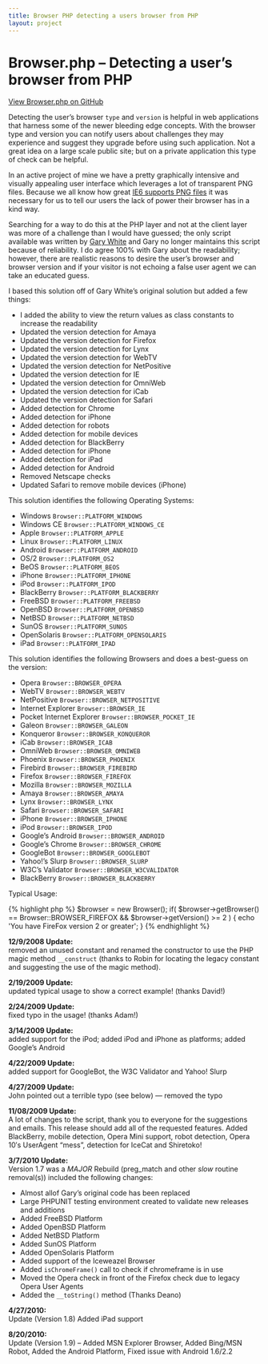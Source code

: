 ```yaml
---
title: Browser PHP detecting a users browser from PHP
layout: project
---
```


# Browser.php – Detecting a user’s browser from PHP

<a href="https://github.com/cbschuld/Browser.php" class="btn">View Browser.php on GitHub</a>

Detecting the user’s browser `type` and `version` is helpful in web applications that harness some of the newer bleeding edge concepts. With the browser type and version you can notify users about challenges they may experience and suggest they upgrade before using such application. Not a great idea on a large scale public site; but on a private application this type of check can be helpful.

In an active project of mine we have a pretty graphically intensive and visually appealing user interface which leverages a lot of transparent PNG files. Because we all know how great [IE6 supports PNG files](http://support.microsoft.com/kb/294714) it was necessary for us to tell our users the lack of power their browser has in a kind way.

Searching for a way to do this at the PHP layer and not at the client layer was more of a challenge than I would have guessed; the only script available was written by [Gary White](http://apptools.com/phptools/browser/) and Gary no longer maintains this script because of reliability. I do agree 100% with Gary about the readability; however, there are realistic reasons to desire the user’s browser and browser version and if your visitor is not echoing a false user agent we can take an educated guess.

I based this solution off of Gary White’s original solution but added a few things&#58;

*   I added the ability to view the return values as class constants to increase the readability
*   Updated the version detection for Amaya
*   Updated the version detection for Firefox
*   Updated the version detection for Lynx
*   Updated the version detection for WebTV
*   Updated the version detection for NetPositive
*   Updated the version detection for IE
*   Updated the version detection for OmniWeb
*   Updated the version detection for iCab
*   Updated the version detection for Safari
*   Added detection for Chrome
*   Added detection for iPhone
*   Added detection for robots
*   Added detection for mobile devices
*   Added detection for BlackBerry
*   Added detection for iPhone
*   Added detection for iPad
*   Added detection for Android
*   Removed Netscape checks
*   Updated Safari to remove mobile devices (iPhone)


This solution identifies the following Operating Systems&#58;

*   Windows `Browser::PLATFORM_WINDOWS`
*   Windows CE `Browser::PLATFORM_WINDOWS_CE`
*   Apple `Browser::PLATFORM_APPLE`
*   Linux `Browser::PLATFORM_LINUX`
*   Android `Browser::PLATFORM_ANDROID`
*   OS/2 `Browser::PLATFORM_OS2`
*   BeOS `Browser::PLATFORM_BEOS`
*   iPhone `Browser::PLATFORM_IPHONE`
*   iPod `Browser::PLATFORM_IPOD`
*   BlackBerry `Browser::PLATFORM_BLACKBERRY`
*   FreeBSD `Browser::PLATFORM_FREEBSD`
*   OpenBSD `Browser::PLATFORM_OPENBSD`
*   NetBSD `Browser::PLATFORM_NETBSD`
*   SunOS `Browser::PLATFORM_SUNOS`
*   OpenSolaris `Browser::PLATFORM_OPENSOLARIS`
*   iPad `Browser::PLATFORM_IPAD`

This solution identifies the following Browsers and does a best-guess on the version&#58;

*   Opera `Browser::BROWSER_OPERA`
*   WebTV `Browser::BROWSER_WEBTV`
*   NetPositive `Browser::BROWSER_NETPOSITIVE`
*   Internet Explorer `Browser::BROWSER_IE`
*   Pocket Internet Explorer `Browser::BROWSER_POCKET_IE`
*   Galeon `Browser::BROWSER_GALEON`
*   Konqueror `Browser::BROWSER_KONQUEROR`
*   iCab `Browser::BROWSER_ICAB`
*   OmniWeb `Browser::BROWSER_OMNIWEB`
*   Phoenix `Browser::BROWSER_PHOENIX`
*   Firebird `Browser::BROWSER_FIREBIRD`
*   Firefox `Browser::BROWSER_FIREFOX`
*   Mozilla `Browser::BROWSER_MOZILLA`
*   Amaya `Browser::BROWSER_AMAYA`
*   Lynx `Browser::BROWSER_LYNX`
*   Safari `Browser::BROWSER_SAFARI`
*   iPhone `Browser::BROWSER_IPHONE`
*   iPod `Browser::BROWSER_IPOD`
*   Google’s Android `Browser::BROWSER_ANDROID`
*   Google’s Chrome `Browser::BROWSER_CHROME`
*   GoogleBot `Browser::BROWSER_GOOGLEBOT`
*   Yahoo!’s Slurp `Browser::BROWSER_SLURP`
*   W3C’s Validator `Browser::BROWSER_W3CVALIDATOR`
*   BlackBerry `Browser::BROWSER_BLACKBERRY`

Typical Usage&#58;

{% highlight php %}
    $browser = new Browser();
    if( $browser->getBrowser() == Browser::BROWSER_FIREFOX && $browser->getVersion() >= 2 ) {
        echo 'You have FireFox version 2 or greater';
    }
{% endhighlight %}

**12/9/2008 Update:**
<br />
removed an unused constant and renamed the constructor to use the PHP magic method `__construct` (thanks to Robin for locating the legacy constant and suggesting the use of the magic method).

**2/19/2009 Update:**
<br />
updated typical usage to show a correct example! (thanks David!)

**2/24/2009 Update:**
<br />
fixed typo in the usage! (thanks Adam!)

**3/14/2009 Update:**
 <br />
added support for the iPod; added iPod and iPhone as platforms; added Google’s Android

**4/22/2009 Update:**
<br />
added support for GoogleBot, the W3C Validator and Yahoo! Slurp

**4/27/2009 Update:**
<br />
John pointed out a terrible typo (see below) — removed the typo

**11/08/2009 Update:**
<br />
A lot of changes to the script, thank you to everyone for the suggestions and emails. This release should add all of the requested features. Added BlackBerry, mobile detection, Opera Mini support, robot detection, Opera 10′s UserAgent “mess”, detection for IceCat and Shiretoko!

**3/7/2010 Update:**
<br />
Version 1.7 was a *MAJOR* Rebuild (preg_match and other *slow* routine removal(s)) included the following changes&#58;

*   Almost allof Gary’s original code has been replaced
*   Large PHPUNIT testing environment created to validate new releases and additions
*   Added FreeBSD Platform
*   Added OpenBSD Platform
*   Added NetBSD Platform
*   Added SunOS Platform
*   Added OpenSolaris Platform
*   Added support of the Iceweazel Browser
*   Added `isChromeFrame()` call to check if chromeframe is in use
*   Moved the Opera check in front of the Firefox check due to legacy Opera User Agents
*   Added the `__toString()` method (Thanks Deano)

**4/27/2010:**
<br />
Update (Version 1.8)
Added iPad support

**8/20/2010:**
<br />
Update (Version 1.9) – Added MSN Explorer Browser, Added Bing/MSN Robot, Added the Android Platform, Fixed issue with Android 1.6/2.2
